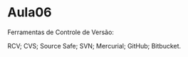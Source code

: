 # Aula06

Ferramentas de Controle de Versão:

RCV;
CVS;
Source Safe;
SVN;
Mercurial;
GitHub;
Bitbucket.
